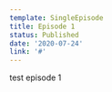 ```yaml
---
template: SingleEpisode
title: Episode 1
status: Published
date: '2020-07-24'
link: '#'
---
```

test episode 1
